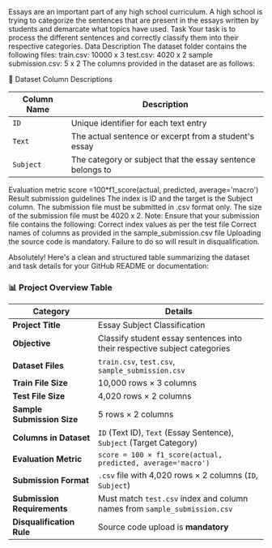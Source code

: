 Essays are an important part of any high school curriculum. A high school is trying to categorize the sentences that are present in the essays written by students and demarcate what topics have used. 
Task Your task is to process the different sentences and correctly classify them into their respective categories.
Data Description The dataset folder contains the following files: train.csv: 10000 x 3 test.csv: 4020 x 2 sample submission.csv: 5 x 2 
The columns provided in the dataset are as follows: 

📁 Dataset Column Descriptions

| **Column Name** | **Description**                                               |
|------------------|---------------------------------------------------------------|
| `ID`             | Unique identifier for each text entry                         |
| `Text`           | The actual sentence or excerpt from a student's essay         |
| `Subject`        | The category or subject that the essay sentence belongs to    |

Evaluation metric score =100*f1_score(actual, predicted, average='macro') Result submission guidelines The index is ID and the target is the Subject column. 
The submission file must be submitted in .csv format only. The size of the submission file must be 4020 x 2. 
Note: Ensure that your submission file contains the following: Correct index values as per the test file Correct names of columns as provided in the sample_submission.csv file Uploading the source code is mandatory.
Failure to do so will result in disqualification.

Absolutely! Here's a clean and structured table summarizing the dataset and task details for your GitHub README or documentation:

### 📊 Project Overview Table

| **Category**              | **Details**                                                                 |
|---------------------------|------------------------------------------------------------------------------|
| **Project Title**         | Essay Subject Classification                                                |
| **Objective**             | Classify student essay sentences into their respective subject categories   |
| **Dataset Files**         | `train.csv`, `test.csv`, `sample_submission.csv`                            |
| **Train File Size**       | 10,000 rows × 3 columns                                                      |
| **Test File Size**        | 4,020 rows × 2 columns                                                       |
| **Sample Submission Size**| 5 rows × 2 columns                                                           |
| **Columns in Dataset**    | `ID` (Text ID), `Text` (Essay Sentence), `Subject` (Target Category)         |
| **Evaluation Metric**     | `score = 100 × f1_score(actual, predicted, average='macro')`                |
| **Submission Format**     | `.csv` file with 4,020 rows × 2 columns (`ID`, `Subject`)                    |
| **Submission Requirements**| Must match `test.csv` index and column names from `sample_submission.csv` |
| **Disqualification Rule** | Source code upload is **mandatory**                                         |

